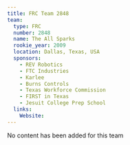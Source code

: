 ```yaml
---
title: FRC Team 2848
team:
  type: FRC
  number: 2848
  name: The All Sparks
  rookie_year: 2009
  location: Dallas, Texas, USA
  sponsors:
    - REV Robotics
    - FTC Industries
    - Karlee
    - Burns Controls
    - Texas Workforce Commission
    - FIRST in Texas
    - Jesuit College Prep School
  links:
    Website: 
---
```

No content has been added for this team